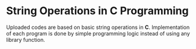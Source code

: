 # String Operations in C Programming
Uploaded codes are based on basic string operations in <strong>C</strong>. Implementation of each program is done by simple programming logic instead of using any library function.
